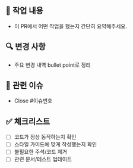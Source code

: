 ## 📌 작업 내용

- 이 PR에서 어떤 작업을 했는지 간단히 요약해주세요.

## 🔍 변경 사항

- 주요 변경 내역 bullet point로 정리

## 🔗 관련 이슈

- Close #이슈번호

## ✅ 체크리스트

- [ ] 코드가 정상 동작하는지 확인
- [ ] 스타일 가이드에 맞게 작성했는지 확인
- [ ] 불필요한 주석/코드 제거
- [ ] 관련 문서/테스트 업데이트
